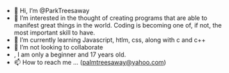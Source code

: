 - 👋 Hi, I’m @ParkTreesaway
- 👀 I’m interested in the thought of creating programs that are able to manifest great things in the world. Coding is becoming one of, if not, the most important skill to have.
- 🌱 I’m currently learning Javascript, htlm, css, along with c and c++
- 💞️ I’m not looking to collaborate
- , I am only a beginner and 17 years old.
- 📫 How to reach me ... (palmtreesaway@yahoo.com)

<!---
ParkTreesaway/ParkTreesaway is a ✨ special ✨ repository because its `README.md` (this file) appears on your GitHub profile.
You can click the Preview link to take a look at your changes.
--->
